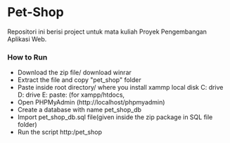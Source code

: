 # Pet-Shop
Repositori ini berisi project untuk mata kuliah Proyek Pengembangan Aplikasi Web.

### How to Run
- Download the zip file/ download winrar<br>
- Extract the file and copy "pet_shop" folder<br>
- Paste inside root directory/ where you install xammp local disk C: drive D: drive E: paste: (for xampp/htdocs, <br>
- Open PHPMyAdmin (http://localhost/phpmyadmin) <br>
- Create a database with name pet_shop_db <br>
- Import pet_shop_db.sql file(given inside the zip package in SQL file folder) <br>
- Run the script http:/pet_shop